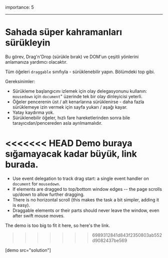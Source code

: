 importance: 5

---
# Sahada süper kahramanları sürükleyin

Bu görev, Drag'n'Drop (sürükle bırak) ve DOM'un çeşitli yönlerini anlamanıza yardımcı olacaktır.

Tüm öğeleri `draggable` sınıfıyla - sürüklenebilir yapın. Bölümdeki top gibi.

Gereksinimler:

- Sürükleme başlangıcını izlemek için olay delegasyonunu kullanın:  `mousedown` için `document`" üzerinde tek bir olay dinleyicisi yeterli.
- Öğeler pencerenin üst / alt kenarlarına sürüklenirse - daha fazla sürüklemeye izin vermek için sayfa yukarı / aşağı kayar.
- Yatay kaydırma yok.
- Sürüklenebilir öğeler, hızlı fare hareketlerinden sonra bile tarayıcıdan/pencereden asla ayrılmamalıdır.

<<<<<<< HEAD
Demo buraya sığamayacak kadar büyük, link burada.
=======
- Use event delegation to track drag start: a single event handler on `document` for `mousedown`.
- If elements are dragged to top/bottom window edges -- the page scrolls up/down to allow further dragging.
- There is no horizontal scroll (this makes the task a bit simpler, adding it is easy).
- Draggable elements or their parts should never leave the window, even after swift mouse moves.

The demo is too big to fit it here, so here's the link.
>>>>>>> 6989312841d843f2350803ab552d9082437be569

[demo src="solution"]
